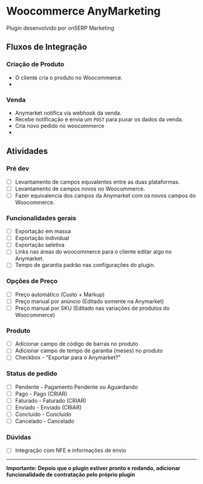 # Woocommerce AnyMarketing

Plugin desenvolvido por onSERP Marketing

## Fluxos de Integração

### Criação de Produto

-   O cliente cria o produto no Woocommerce.
-

### Venda

-   Anymarket notifica via webhook da venda.
-   Recebe notificação e envia um `POST` para puxar os dados da venda.
-   Cria novo pedido no woocommerce
-

## Atividades

### Pré dev

-   [ ] Levantamento de campos equvalentes entre as duas plataformas.
-   [ ] Levantamento de campos novos no Woocommerce.
-   [ ] Fazer equivalencia dos campos da Anymarket com os novos campos do Woocommerce.

### Funcionalidades gerais

-   [ ] Exportação em massa
-   [ ] Exportação individual
-   [ ] Exportação seletiva
-   [ ] Links nas áreas do woocommerce para o cliente editar algo no Anymarket.
-   [ ] Tempo de garantia padrão nas configurações do plugin.

### Opções de Preço

-   [ ] Preço automático (Custo + Markup)
-   [ ] Preço manual por anúncio (Editado somente na Anymarket)
-   [ ] Preço manual por SKU (Editado nas variações de produtos do Woocommerce)

### Produto

-   [ ] Adicionar campo de código de barras no produto
-   [ ] Adicionar campo de tempo de garantia (meses) no produto
-   [ ] Checkbox - "Exportar para o Anymarket?"

### Status de pedido

-   [ ] Pendente - Pagamento Pendente ou Aguardando
-   [ ] Pago - Pago (CRIAR)
-   [ ] Faturado - Faturado (CRIAR)
-   [ ] Enviado - Enviado (CRIAR)
-   [ ] Concluído - Concluído
-   [ ] Cancelado - Cancelado

### Dúvidas

-   [ ] Integração com NFE e informações de envio

---

**Importante: Depois que o plugin estiver pronto e rodando, adicionar funcionalidade de contratação pelo próprio plugin**

